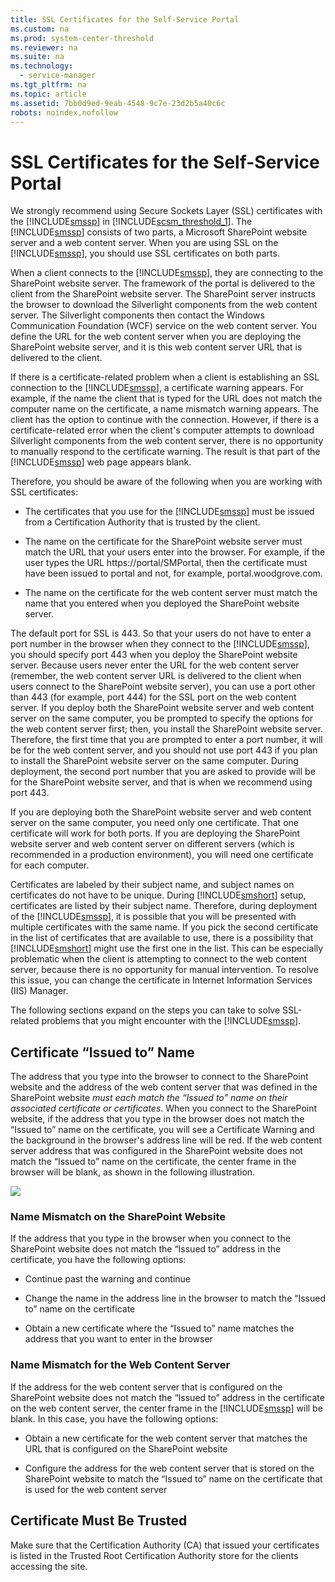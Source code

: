 ```yaml
---
title: SSL Certificates for the Self-Service Portal
ms.custom: na
ms.prod: system-center-threshold
ms.reviewer: na
ms.suite: na
ms.technology: 
  - service-manager
ms.tgt_pltfrm: na
ms.topic: article
ms.assetid: 7bb0d9ed-9eab-4548-9c7e-23d2b5a40c6c
robots: noindex,nofollow
---
```

# SSL Certificates for the Self-Service Portal
We strongly recommend using Secure Sockets Layer \(SSL\) certificates with the [!INCLUDE[smssp](./Token/smssp_md.md)] in [!INCLUDE[scsm_threshold_1](./Token/scsm_threshold_1_md.md)]. The [!INCLUDE[smssp](./Token/smssp_md.md)] consists of two parts, a Microsoft SharePoint website server and a web content server. When you are using SSL on the [!INCLUDE[smssp](./Token/smssp_md.md)], you should use SSL certificates on both parts.

When a client connects to the [!INCLUDE[smssp](./Token/smssp_md.md)], they are connecting to the SharePoint website server. The framework of the portal is delivered to the client from the SharePoint website server. The SharePoint server instructs the browser to download the Silverlight components from the web content server. The Silverlight components then contact the Windows Communication Foundation \(WCF\) service on the web content server. You define the URL for the web content server when you are deploying the SharePoint website server, and it is this web content server URL that is delivered to the client.

If there is a certificate\-related problem when a client is establishing an SSL connection to the [!INCLUDE[smssp](./Token/smssp_md.md)], a certificate warning appears. For example, if the name the client that is typed for the URL does not match the computer name on the certificate, a name mismatch warning appears. The client has the option to continue with the connection. However, if there is a certificate\-related error when the client's computer attempts to download Silverlight components from the web content server, there is no opportunity to manually respond to the certificate warning. The result is that part of the [!INCLUDE[smssp](./Token/smssp_md.md)] web page appears blank.

Therefore, you should be aware of the following when you are working with SSL certificates:

-   The certificates that you use for the [!INCLUDE[smssp](./Token/smssp_md.md)] must be issued from a Certification Authority that is trusted by the client.

-   The name on the certificate for the SharePoint website server must match the URL that your users enter into the browser. For example, if the user types the URL https:\/\/portal\/SMPortal, then the certificate must have been issued to portal and not, for example, portal.woodgrove.com.

-   The name on the certificate for the web content server must match the name that you entered when you deployed the SharePoint website server.

The default port for SSL is 443. So that your users do not have to enter a port number in the browser when they connect to the [!INCLUDE[smssp](./Token/smssp_md.md)], you should specify port 443 when you deploy the SharePoint website server. Because users never enter the URL for the web content server \(remember, the web content server URL is delivered to the client when users connect to the SharePoint website server\), you can use a port other than 443 \(for example, port 444\) for the SSL port on the web content server. If you deploy both the SharePoint website server and web content server on the same computer, you be prompted to specify the options for the web content server first; then, you install the SharePoint website server. Therefore, the first time that you are prompted to enter a port number, it will be for the web content server, and you should not use port 443 if you plan to install the SharePoint website server on the same computer. During deployment, the second port number that you are asked to provide will be for the SharePoint website server, and that is when we recommend using port 443.

If you are deploying both the SharePoint website server and web content server on the same computer, you need only one certificate. That one certificate will work for both ports. If you are deploying the SharePoint website server and web content server on different servers \(which is recommended in a production environment\), you will need one certificate for each computer.

Certificates are labeled by their subject name, and subject names on certificates do not have to be unique. During [!INCLUDE[smshort](./Token/smshort_md.md)] setup, certificates are listed by their subject name. Therefore, during deployment of the [!INCLUDE[smssp](./Token/smssp_md.md)], it is possible that you will be presented with multiple certificates with the same name. If you pick the second certificate in the list of certificates that are available to use, there is a possibility that [!INCLUDE[smshort](./Token/smshort_md.md)] might use the first one in the list. This can be especially problematic when the client is attempting to connect to the web content server, because there is no opportunity for manual intervention. To resolve this issue, you can change the certificate in Internet Information Services \(IIS\) Manager.

The following sections expand on the steps you can take to solve SSL\-related problems that you might encounter with the [!INCLUDE[smssp](./Token/smssp_md.md)].

## Certificate “Issued to” Name
The address that you type into the browser to connect to the SharePoint website and the address of the web content server that was defined in the SharePoint website *must each match the “Issued to” name on their associated certificate or certificates*. When you connect to the SharePoint website, if the address that you type in the browser does not match the “Issued to” name on the certificate, you will see a Certificate Warning and the background in the browser's address line will be red. If the web content server address that was configured in the SharePoint website does not match the “Issued to” name on the certificate, the center frame in the browser will be blank, as shown in the following illustration.

![](/Image/SM-SSL-cert-mismatch.gif)

### Name Mismatch on the SharePoint Website
If the address that you type in the browser when you connect to the SharePoint website does not match the “Issued to” address in the certificate, you have the following options:

-   Continue past the warning and continue

-   Change the name in the address line in the browser to match the “Issued to” name on the certificate

-   Obtain a new certificate where the “Issued to” name matches the address that you want to enter in the browser

### Name Mismatch for the Web Content Server
If the address for the web content server that is configured on the SharePoint website does not match the “Issued to” address in the certificate on the web content server, the center frame in the [!INCLUDE[smssp](./Token/smssp_md.md)] will be blank. In this case, you have the following options:

-   Obtain a new certificate for the web content server that matches the URL that is configured on the SharePoint website

-   Configure the address for the web content server that is stored on the SharePoint website to match the “Issued to” name on the certificate that is used for the web content server

## Certificate Must Be Trusted
Make sure that the Certification Authority \(CA\) that issued your certificates is listed in the Trusted Root Certification Authority store for the clients accessing the site.


